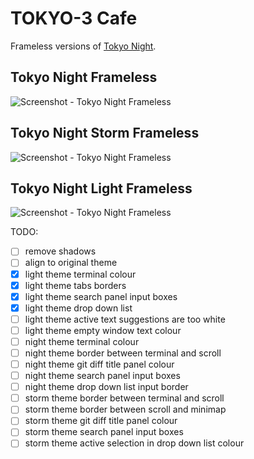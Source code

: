 # TOKYO-3 Cafe

Frameless versions of [Tokyo Night](https://github.com/enkia/tokyo-night-vscode-theme).

## Tokyo Night Frameless

![Screenshot - Tokyo Night Frameless](https://raw.githubusercontent.com/magdalenalipka/tokyo-night-frameless/master/static/ss_tokyo_night.png)

## Tokyo Night Storm Frameless

![Screenshot - Tokyo Night Frameless](https://raw.githubusercontent.com/magdalenalipka/tokyo-night-frameless/master/static/ss_tokyo_night_storm.png)

## Tokyo Night Light Frameless

![Screenshot - Tokyo Night Frameless](https://raw.githubusercontent.com/magdalenalipka/tokyo-night-frameless/master/static/ss_tokyo_night_light.png)

TODO:

- [ ] remove shadows
- [ ] align to original theme
- [x] light theme terminal colour
- [x] light theme tabs borders
- [x] light theme search panel input boxes
- [x] light theme drop down list
- [ ] light theme active text suggestions are too white
- [ ] light theme empty window text colour
- [ ] night theme terminal colour
- [ ] night theme border between terminal and scroll
- [ ] night theme git diff title panel colour
- [ ] night theme search panel input boxes
- [ ] night theme drop down list input border
- [ ] storm theme border between terminal and scroll
- [ ] storm theme border between scroll and minimap
- [ ] storm theme git diff title panel colour
- [ ] storm theme search panel input boxes
- [ ] storm theme active selection in drop down list colour
